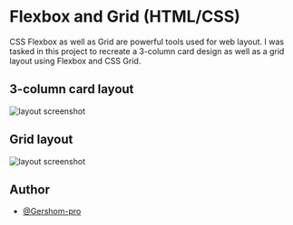 # Flexbox and Grid (HTML/CSS)

CSS Flexbox as well as Grid are powerful tools used for web layout. I was tasked in this project to recreate a 3-column card design as well as a grid layout using Flexbox and CSS Grid.
## 3-column card layout

![layout screenshot](https://res.cloudinary.com/dz209s6jk/image/upload/q_auto:good,w_900/Challenges/ofrkupd8a9wh1wenvr8c.jpg)


## Grid layout

![layout screenshot](https://i.postimg.cc/hPq329qM/grid-layout.png)


## Author

- [@Gershom-pro](https://www.github.com/Gershom-Pro)

